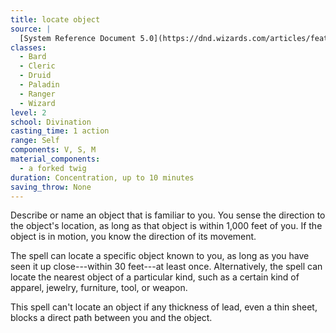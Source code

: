```yaml
---
title: locate object
source: |
  [System Reference Document 5.0](https://dnd.wizards.com/articles/features/systems-reference-document-srd)
classes:
  - Bard
  - Cleric
  - Druid
  - Paladin
  - Ranger
  - Wizard
level: 2
school: Divination
casting_time: 1 action
range: Self
components: V, S, M
material_components:
  - a forked twig
duration: Concentration, up to 10 minutes
saving_throw: None
---
```


Describe or name an object that is familiar to you. You sense the direction to the object's location, as long as that object is within 1,000 feet of you. If the object is in motion, you know the direction of its movement.

The spell can locate a specific object known to you, as long as you have seen it up close---within 30 feet---at least once. Alternatively, the spell can locate the nearest object of a particular kind, such as a certain kind of apparel, jewelry, furniture, tool, or weapon.

This spell can't locate an object if any thickness of lead, even a thin sheet, blocks a direct path between you and the object.

